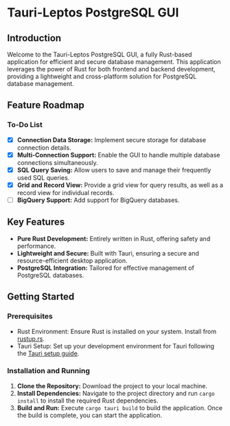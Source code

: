 # Tauri-Leptos PostgreSQL GUI

## Introduction

Welcome to the Tauri-Leptos PostgreSQL GUI, a fully Rust-based application for efficient and secure database management. This application leverages the power of Rust for both frontend and backend development, providing a lightweight and cross-platform solution for PostgreSQL database management.

## Feature Roadmap

### To-Do List

- [x] **Connection Data Storage:** Implement secure storage for database connection details.
- [x] **Multi-Connection Support:** Enable the GUI to handle multiple database connections simultaneously.
- [x] **SQL Query Saving:** Allow users to save and manage their frequently used SQL queries.
- [x] **Grid and Record View:** Provide a grid view for query results, as well as a record view for individual records.
- [ ] **BigQuery Support:** Add support for BigQuery databases.

## Key Features

- **Pure Rust Development:** Entirely written in Rust, offering safety and performance.
- **Lightweight and Secure:** Built with Tauri, ensuring a secure and resource-efficient desktop application.
- **PostgreSQL Integration:** Tailored for effective management of PostgreSQL databases.

## Getting Started

### Prerequisites

- Rust Environment: Ensure Rust is installed on your system. Install from [rustup.rs](https://rustup.rs/).
- Tauri Setup: Set up your development environment for Tauri following the [Tauri setup guide](https://tauri.studio/en/docs/getting-started/intro).

### Installation and Running

1. **Clone the Repository:** Download the project to your local machine.
2. **Install Dependencies:** Navigate to the project directory and run `cargo install` to install the required Rust dependencies.
3. **Build and Run:** Execute `cargo tauri build` to build the application. Once the build is complete, you can start the application.



